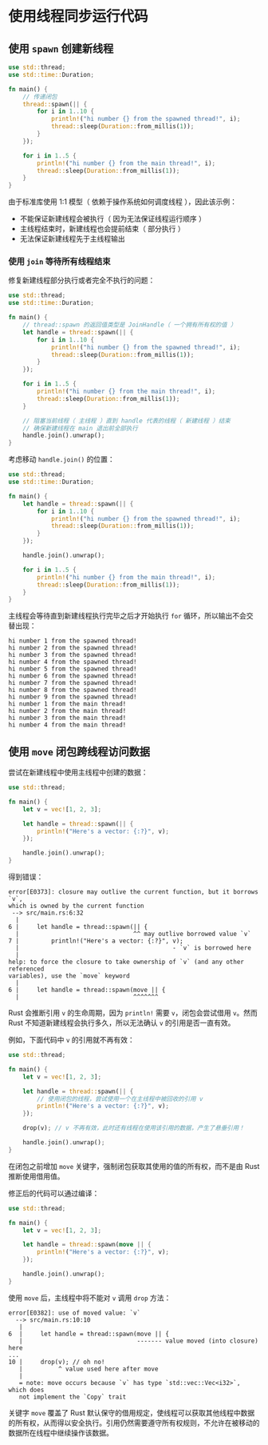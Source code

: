 # 使用线程同步运行代码

## 使用 `spawn` 创建新线程

```rust
use std::thread;
use std::time::Duration;

fn main() {
    // 传递闭包
    thread::spawn(|| {
        for i in 1..10 {
            println!("hi number {} from the spawned thread!", i);
            thread::sleep(Duration::from_millis(1));
        }
    });

    for i in 1..5 {
        println!("hi number {} from the main thread!", i);
        thread::sleep(Duration::from_millis(1));
    }
}
```

由于标准库使用 1:1 模型（ 依赖于操作系统如何调度线程 ），因此该示例：

- 不能保证新建线程会被执行（ 因为无法保证线程运行顺序 ）
- 主线程结束时，新建线程也会提前结束（ 部分执行 ）
- 无法保证新建线程先于主线程输出

### 使用 `join` 等待所有线程结束

修复新建线程部分执行或者完全不执行的问题：

```rust
use std::thread;
use std::time::Duration;

fn main() {
    // thread::spawn 的返回值类型是 JoinHandle（ 一个拥有所有权的值 ）
    let handle = thread::spawn(|| {
        for i in 1..10 {
            println!("hi number {} from the spawned thread!", i);
            thread::sleep(Duration::from_millis(1));
        }
    });

    for i in 1..5 {
        println!("hi number {} from the main thread!", i);
        thread::sleep(Duration::from_millis(1));
    }

    // 阻塞当前线程（ 主线程 ）直到 handle 代表的线程（ 新建线程 ）结束
    // 确保新建线程在 main 退出前全部执行
    handle.join().unwrap();
}
```

考虑移动 `handle.join()` 的位置：

```rust
use std::thread;
use std::time::Duration;

fn main() {
    let handle = thread::spawn(|| {
        for i in 1..10 {
            println!("hi number {} from the spawned thread!", i);
            thread::sleep(Duration::from_millis(1));
        }
    });

    handle.join().unwrap();

    for i in 1..5 {
        println!("hi number {} from the main thread!", i);
        thread::sleep(Duration::from_millis(1));
    }
}
```

主线程会等待直到新建线程执行完毕之后才开始执行 `for` 循环，所以输出不会交替出现：

```shell
hi number 1 from the spawned thread!
hi number 2 from the spawned thread!
hi number 3 from the spawned thread!
hi number 4 from the spawned thread!
hi number 5 from the spawned thread!
hi number 6 from the spawned thread!
hi number 7 from the spawned thread!
hi number 8 from the spawned thread!
hi number 9 from the spawned thread!
hi number 1 from the main thread!
hi number 2 from the main thread!
hi number 3 from the main thread!
hi number 4 from the main thread!
```

## 使用 `move` 闭包跨线程访问数据

尝试在新建线程中使用主线程中创建的数据：

```rust
use std::thread;

fn main() {
    let v = vec![1, 2, 3];

    let handle = thread::spawn(|| {
        println!("Here's a vector: {:?}", v);
    });

    handle.join().unwrap();
}
```

得到错误：

```shell
error[E0373]: closure may outlive the current function, but it borrows `v`,
which is owned by the current function
 --> src/main.rs:6:32
  |
6 |     let handle = thread::spawn(|| {
  |                                ^^ may outlive borrowed value `v`
7 |         println!("Here's a vector: {:?}", v);
  |                                           - `v` is borrowed here
  |
help: to force the closure to take ownership of `v` (and any other referenced
variables), use the `move` keyword
  |
6 |     let handle = thread::spawn(move || {
  |                                ^^^^^^^
```

Rust 会推断引用 `v` 的生命周期，因为 `println!` 需要 `v`，闭包会尝试借用 `v`。然而 Rust 不知道新建线程会执行多久，所以无法确认 `v` 的引用是否一直有效。

例如，下面代码中 `v` 的引用就不再有效：

```rust
use std::thread;

fn main() {
    let v = vec![1, 2, 3];

    let handle = thread::spawn(|| {
        // 使用闭包的线程，尝试使用一个在主线程中被回收的引用 v
        println!("Here's a vector: {:?}", v);
    });

    drop(v); // v 不再有效，此时还有线程在使用该引用的数据，产生了悬垂引用！

    handle.join().unwrap();
}
```

在闭包之前增加 `move` 关键字，强制闭包获取其使用的值的所有权，而不是由 Rust 推断使用借用值。

修正后的代码可以通过编译：

```rust
use std::thread;

fn main() {
    let v = vec![1, 2, 3];

    let handle = thread::spawn(move || {
        println!("Here's a vector: {:?}", v);
    });

    handle.join().unwrap();
}
```

使用 `move` 后，主线程中将不能对 `v` 调用 `drop` 方法：

```shell
error[E0382]: use of moved value: `v`
  --> src/main.rs:10:10
   |
6  |     let handle = thread::spawn(move || {
   |                                ------- value moved (into closure) here
...
10 |     drop(v); // oh no!
   |          ^ value used here after move
   |
   = note: move occurs because `v` has type `std::vec::Vec<i32>`, which does
   not implement the `Copy` trait
```

关键字 `move` 覆盖了 Rust 默认保守的借用规定，使线程可以获取其他线程中数据的所有权，从而得以安全执行。引用仍然需要遵守所有权规则，不允许在被移动的数据所在线程中继续操作该数据。
